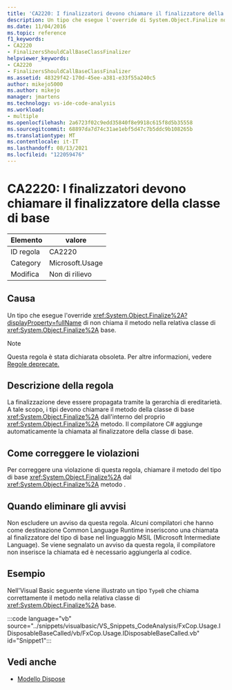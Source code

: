 ```yaml
---
title: 'CA2220: I finalizzatori devono chiamare il finalizzatore della classe di base'
description: Un tipo che esegue l'override di System.Object.Finalize non chiama il metodo System.Object.Finalize nella relativa classe di base.
ms.date: 11/04/2016
ms.topic: reference
f1_keywords:
- CA2220
- FinalizersShouldCallBaseClassFinalizer
helpviewer_keywords:
- CA2220
- FinalizersShouldCallBaseClassFinalizer
ms.assetid: 48329f42-170d-45ee-a381-e33f55a240c5
author: mikejo5000
ms.author: mikejo
manager: jmartens
ms.technology: vs-ide-code-analysis
ms.workload:
- multiple
ms.openlocfilehash: 2a6723f02c9edd35840f8e9918c615f8d5b35558
ms.sourcegitcommit: 68897da7d74c31ae1ebf5d47c7b5ddc9b108265b
ms.translationtype: MT
ms.contentlocale: it-IT
ms.lasthandoff: 08/13/2021
ms.locfileid: "122059476"
---
```

# <a name="ca2220-finalizers-should-call-base-class-finalizer"></a>CA2220: I finalizzatori devono chiamare il finalizzatore della classe di base

|Elemento|valore|
|-|-|
|ID regola|CA2220|
|Category|Microsoft.Usage|
|Modifica|Non di rilievo|

## <a name="cause"></a>Causa
Un tipo che esegue l'override <xref:System.Object.Finalize%2A?displayProperty=fullName> di non chiama il metodo nella relativa classe di <xref:System.Object.Finalize%2A> base.

> [!NOTE]
> Questa regola è stata dichiarata obsoleta. Per altre informazioni, vedere [Regole deprecate.](fxcop-unported-deprecated-rules.md)

## <a name="rule-description"></a>Descrizione della regola

La finalizzazione deve essere propagata tramite la gerarchia di ereditarietà. A tale scopo, i tipi devono chiamare il metodo della classe di base <xref:System.Object.Finalize%2A> dall'interno del proprio <xref:System.Object.Finalize%2A> metodo. Il compilatore C# aggiunge automaticamente la chiamata al finalizzatore della classe di base.

## <a name="how-to-fix-violations"></a>Come correggere le violazioni

Per correggere una violazione di questa regola, chiamare il metodo del tipo di base <xref:System.Object.Finalize%2A> dal <xref:System.Object.Finalize%2A> metodo .

## <a name="when-to-suppress-warnings"></a>Quando eliminare gli avvisi

Non escludere un avviso da questa regola. Alcuni compilatori che hanno come destinazione Common Language Runtime inseriscono una chiamata al finalizzatore del tipo di base nel linguaggio MSIL (Microsoft Intermediate Language). Se viene segnalato un avviso da questa regola, il compilatore non inserisce la chiamata ed è necessario aggiungerla al codice.

## <a name="example"></a>Esempio

Nell'Visual Basic seguente viene illustrato un tipo `TypeB` che chiama correttamente il metodo nella relativa classe di <xref:System.Object.Finalize%2A> base.

:::code language="vb" source="../snippets/visualbasic/VS_Snippets_CodeAnalysis/FxCop.Usage.IDisposableBaseCalled/vb/FxCop.Usage.IDisposableBaseCalled.vb" id="Snippet1":::

## <a name="see-also"></a>Vedi anche

- [Modello Dispose](/dotnet/standard/design-guidelines/dispose-pattern)
